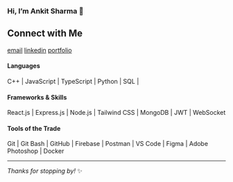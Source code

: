 ### Hi, I’m Ankit Sharma 👋

## Connect with Me
[email](mailto:myselfankit.2003@gmail.com)
[linkedin](https://linkedin.com/in/ankiiisharma)
[portfolio](https://ankiiisharma.web.app)

#### Languages
C++ | JavaScript | TypeScript | Python | SQL |

#### Frameworks & Skills
React.js | Express.js | Node.js | Tailwind CSS | MongoDB | JWT | WebSocket

#### Tools of the Trade
Git | Git Bash | GitHub | Firebase | Postman | VS Code | Figma | Adobe Photoshop | Docker

---

*Thanks for stopping by!* ✨
